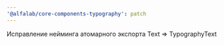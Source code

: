 ```yaml
---
'@alfalab/core-components-typography': patch
---
```


Исправление нейминга атомарного экспорта Text => TypographyText

